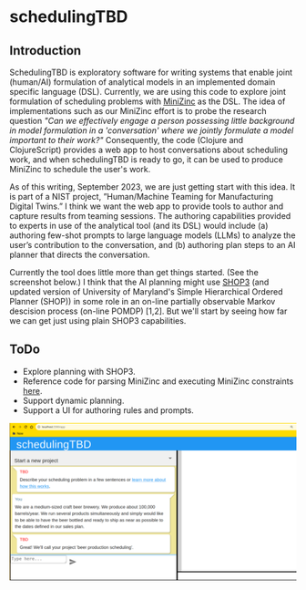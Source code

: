 # schedulingTBD

## Introduction

SchedulingTBD is exploratory software for writing systems that enable joint (human/AI) formulation of analytical models in an implemented domain specific language (DSL).
Currently, we are using this code to explore joint formulation of scheduling problems with [MiniZinc](https://www.minizinc.org/) as the DSL.
The idea of implementations such as our MiniZinc effort is to probe the research question
*"Can we effectively engage a person possessing little background in model formulation in a 'conversation' where we jointly formulate a model important to their work?"*
Consequently, the code (Clojure and ClojureScript) provides a web app to host conversations about scheduling work, and when schedulingTBD is ready to go, it can be used to produce MiniZinc to schedule the user's work.

As of this writing, September 2023, we are just getting start with this idea.
It is part of a NIST project, ”Human/Machine Teaming for Manufacturing Digital Twins.”
I think we want the web app to provide tools to author and capture results from teaming sessions.
The authoring capabilities provided to experts in use of the analytical tool (and its DSL) would include
(a) authoring few-shot prompts to large language models (LLMs) to analyze the user’s contribution to the conversation, and
(b) authoring plan steps to an AI planner that directs the conversation.

Currently the tool does little more than get things started.
(See the screenshot below.)
I think that the AI planning might use [SHOP3](https://github.com/shop-planner/shop3)
(and updated version of University of Maryland's Simple Hierarchical Ordered Planner (SHOP)) in some role in
an on-line partially observable Markov descision process (on-line POMDP) [1,2].
But we'll start by seeing how far we can get just using plain SHOP3 capabilities.

## ToDo
  - Explore planning with SHOP3.
  - Reference code for parsing MiniZinc and executing MiniZinc constraints [here](https://github.com/pdenno/minizinc-parser).
  - Support dynamic planning.
  - Support a UI for authoring rules and prompts.

![alt text](https://github.com/pdenno/schedulingTBD/blob/main/doc/SchedulingTBD-early.png?raw=true)
